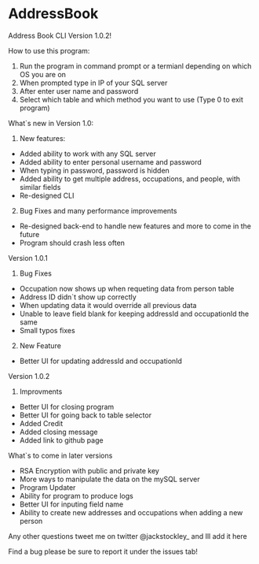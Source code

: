 # AddressBook
Address Book CLI Version 1.0.2!

How to use this program:
1. Run the program in command prompt or a termianl depending on which OS you are on
2. When prompted type in IP of your SQL server
3. After enter user name and password
4. Select which table and which method you want to use (Type 0 to exit program)

What`s new in Version 1.0:
1. New features:
  - Added ability to work with any SQL server
  - Added ability to enter personal username and password
  - When typing in password, password is hidden
  - Added ability to get multiple address, occupations, and people, with similar fields
  - Re-designed CLI
2. Bug Fixes and many performance improvements
  - Re-designed back-end to handle new features and more to come in the future
  - Program should crash less often
  
Version 1.0.1
1. Bug Fixes
  - Occupation now shows up when requeting data from person table
  - Address ID didn`t show up correctly
  - When updating data it would override all previous data
  - Unable to leave field blank for keeping addressId and occupationId the same
  - Small typos fixes
2. New Feature
  - Better UI for updating addressId and occupationId

Version 1.0.2
1. Improvments
  - Better UI for closing program
  - Better UI for going back to table selector
  - Added Credit
  - Added closing message
  - Added link to github page
  
What`s to come in later versions
  - RSA Encryption with public and private key
  - More ways to manipulate the data on the mySQL server
  - Program Updater
  - Ability for program to produce logs
  - Better UI for inputing field name
  - Ability to create new addresses and occupations when adding a new person

Any other questions tweet me on twitter @jackstockley_ and Ill add it here

Find a bug please be sure to report it under the issues tab!
